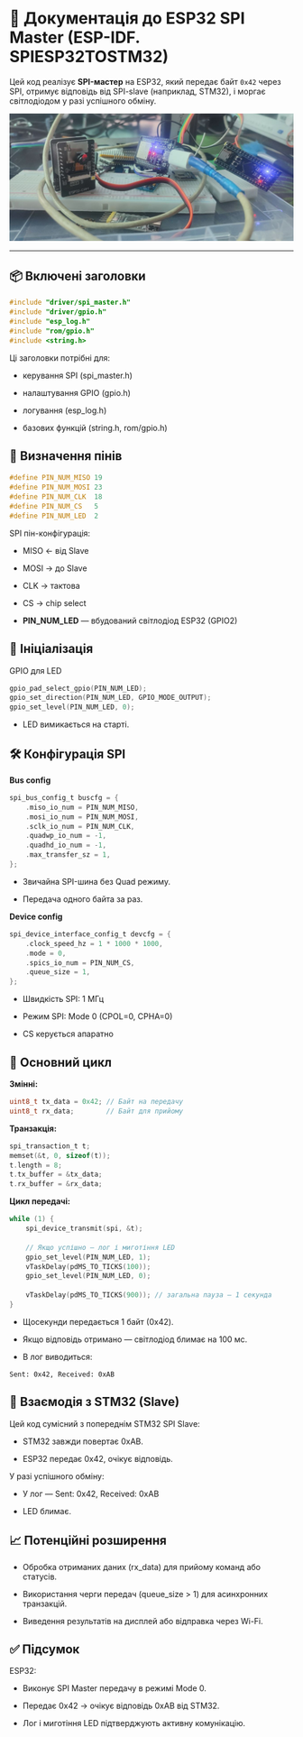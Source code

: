 # 📡 Документація до ESP32 SPI Master (ESP-IDF. SPIESP32TOSTM32)

Цей код реалізує **SPI-мастер** на ESP32, який передає байт `0x42` через SPI, отримує відповідь від SPI-slave (наприклад, STM32), і моргає світлодіодом у разі успішного обміну.

![SPI schema](IMAGE/SPI_ESP32_STM32.jpg)


---

## 📦 Включені заголовки

```c
#include "driver/spi_master.h"
#include "driver/gpio.h"
#include "esp_log.h"
#include "rom/gpio.h"
#include <string.h>
```

Ці заголовки потрібні для:

- керування SPI (spi_master.h)

- налаштування GPIO (gpio.h)

- логування (esp_log.h)

- базових функцій (string.h, rom/gpio.h)

## 🔌 Визначення пінів

```c
#define PIN_NUM_MISO 19
#define PIN_NUM_MOSI 23
#define PIN_NUM_CLK  18
#define PIN_NUM_CS   5
#define PIN_NUM_LED  2
```

SPI пін-конфігурація:

- MISO ← від Slave

- MOSI → до Slave

- CLK → тактова

- CS → chip select

- **PIN_NUM_LED** — вбудований світлодіод ESP32 (GPIO2)

## 🔧 Ініціалізація

GPIO для LED

```c
gpio_pad_select_gpio(PIN_NUM_LED);
gpio_set_direction(PIN_NUM_LED, GPIO_MODE_OUTPUT);
gpio_set_level(PIN_NUM_LED, 0);
```

- LED вимикається на старті.

## 🛠 Конфігурація SPI

**Bus config**

```c
spi_bus_config_t buscfg = {
    .miso_io_num = PIN_NUM_MISO,
    .mosi_io_num = PIN_NUM_MOSI,
    .sclk_io_num = PIN_NUM_CLK,
    .quadwp_io_num = -1,
    .quadhd_io_num = -1,
    .max_transfer_sz = 1,
};
```

- Звичайна SPI-шина без Quad режиму.

- Передача одного байта за раз.

**Device config**

```c
spi_device_interface_config_t devcfg = {
    .clock_speed_hz = 1 * 1000 * 1000,
    .mode = 0,
    .spics_io_num = PIN_NUM_CS,
    .queue_size = 1,
};
```

- Швидкість SPI: 1 МГц

- Режим SPI: Mode 0 (CPOL=0, CPHA=0)

- CS керується апаратно

## 🔄 Основний цикл

**Змінні:**

```c
uint8_t tx_data = 0x42; // Байт на передачу
uint8_t rx_data;        // Байт для прийому
```

**Транзакція:**

```c
spi_transaction_t t;
memset(&t, 0, sizeof(t));
t.length = 8;
t.tx_buffer = &tx_data;
t.rx_buffer = &rx_data;
```

**Цикл передачі:**

```c
while (1) {
    spi_device_transmit(spi, &t);

    // Якщо успішно — лог і миготіння LED
    gpio_set_level(PIN_NUM_LED, 1);
    vTaskDelay(pdMS_TO_TICKS(100));
    gpio_set_level(PIN_NUM_LED, 0);

    vTaskDelay(pdMS_TO_TICKS(900)); // загальна пауза — 1 секунда
}
```

- Щосекунди передається 1 байт (0x42).

- Якщо відповідь отримано — світлодіод блимає на 100 мс.

- В лог виводиться:

```
Sent: 0x42, Received: 0xAB
```

## 🧪 Взаємодія з STM32 (Slave)

Цей код сумісний з попереднім STM32 SPI Slave:

- STM32 завжди повертає 0xAB.

- ESP32 передає 0x42, очікує відповідь.

У разі успішного обміну:

- У лог — Sent: 0x42, Received: 0xAB

- LED блимає.

## 📈 Потенційні розширення

- Обробка отриманих даних (rx_data) для прийому команд або статусів.

- Використання черги передач (queue_size > 1) для асинхронних транзакцій.

- Виведення результатів на дисплей або відправка через Wi-Fi.

## ✅ Підсумок

ESP32:

- Виконує SPI Master передачу в режимі Mode 0.

- Передає 0x42 → очікує відповідь 0xAB від STM32.

- Лог і миготіння LED підтверджують активну комунікацію.

